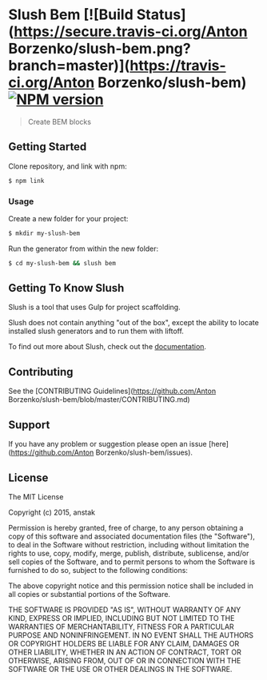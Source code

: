 # Slush Bem [![Build Status](https://secure.travis-ci.org/Anton Borzenko/slush-bem.png?branch=master)](https://travis-ci.org/Anton Borzenko/slush-bem) [![NPM version](https://badge-me.herokuapp.com/api/npm/slush-bem.png)](http://badges.enytc.com/for/npm/slush-bem)

> Create BEM blocks


## Getting Started

Clone repository, and link with npm:

```bash
$ npm link
```

### Usage

Create a new folder for your project:

```bash
$ mkdir my-slush-bem
```

Run the generator from within the new folder:

```bash
$ cd my-slush-bem && slush bem
```

## Getting To Know Slush

Slush is a tool that uses Gulp for project scaffolding.

Slush does not contain anything "out of the box", except the ability to locate installed slush generators and to run them with liftoff.

To find out more about Slush, check out the [documentation](https://github.com/slushjs/slush).

## Contributing

See the [CONTRIBUTING Guidelines](https://github.com/Anton Borzenko/slush-bem/blob/master/CONTRIBUTING.md)

## Support
If you have any problem or suggestion please open an issue [here](https://github.com/Anton Borzenko/slush-bem/issues).

## License 

The MIT License

Copyright (c) 2015, anstak

Permission is hereby granted, free of charge, to any person
obtaining a copy of this software and associated documentation
files (the "Software"), to deal in the Software without
restriction, including without limitation the rights to use,
copy, modify, merge, publish, distribute, sublicense, and/or sell
copies of the Software, and to permit persons to whom the
Software is furnished to do so, subject to the following
conditions:

The above copyright notice and this permission notice shall be
included in all copies or substantial portions of the Software.

THE SOFTWARE IS PROVIDED "AS IS", WITHOUT WARRANTY OF ANY KIND,
EXPRESS OR IMPLIED, INCLUDING BUT NOT LIMITED TO THE WARRANTIES
OF MERCHANTABILITY, FITNESS FOR A PARTICULAR PURPOSE AND
NONINFRINGEMENT. IN NO EVENT SHALL THE AUTHORS OR COPYRIGHT
HOLDERS BE LIABLE FOR ANY CLAIM, DAMAGES OR OTHER LIABILITY,
WHETHER IN AN ACTION OF CONTRACT, TORT OR OTHERWISE, ARISING
FROM, OUT OF OR IN CONNECTION WITH THE SOFTWARE OR THE USE OR
OTHER DEALINGS IN THE SOFTWARE.

